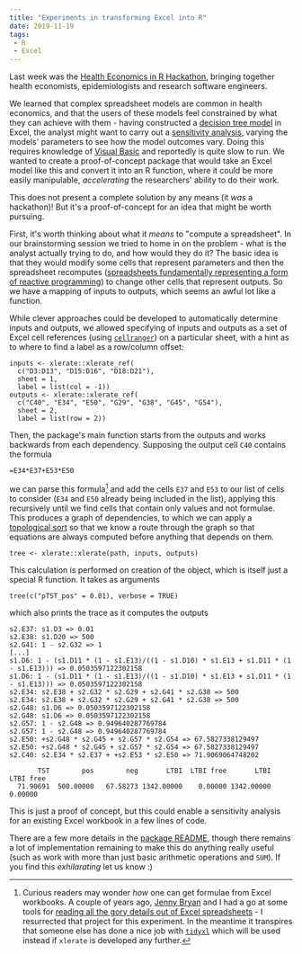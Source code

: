 ```yaml
---
title: "Experiments in transforming Excel into R"
date: 2019-11-19
tags:
 - R
 - Excel
---
```


Last week was the [Health Economics in R Hackathon](https://n8thangreen.wixsite.com/hermes-hack-london), bringing together health economists, epidemiologists and research software engineers.

We learned that complex spreadsheet models are common in health economics, and that the users of these models feel constrained by what they can achieve with them - having constructed a [decision tree model](https://en.wikipedia.org/wiki/Decision_tree) in Excel, the analyst might want to carry out a [sensitivity analysis](https://en.wikipedia.org/wiki/Sensitivity_analysis), varying the models' parameters to see how the model outcomes vary.  Doing this requires knowledge of [Visual Basic](https://en.wikipedia.org/wiki/Visual_Basic_for_Applications) and reportedly is quite slow to run.  We wanted to create a proof-of-concept package that would take an Excel model like this and convert it into an R function, where it could be more easily manipulable, *accelerating* the researchers' ability to do their work.

This does not present a complete solution by any means (it _was_ a hackathon)!  But it's a proof-of-concept for an idea that might be worth pursuing.

First, it's worth thinking about what it *means* to "compute a spreadsheet".  In our brainstorming session we tried to home in on the problem - what is the analyst actually trying to do, and how would they do it?  The basic idea is that they would modify some cells that represent parameters and then the spreadsheet recomputes ([spreadsheets fundamentally representing a form of reactive programming](https://stenci.la/blog/introducing-sheets/)) to change other cells that represent outputs.  So we have a mapping of inputs to outputs, which seems an awful lot like a function.

While clever approaches could be developed to automatically determine inputs and outputs, we allowed specifying of inputs and outputs as a set of Excel cell references (using [`cellranger`](https://github.com/rsheets/cellranger)) on a particular sheet, with a hint as to where to find a label as a row/column offset:

```
inputs <- xlerate::xlerate_ref(
  c("D3:D13", "D15:D16", "D18:D21"),
  sheet = 1,
  label = list(col = -1))
outputs <- xlerate::xlerate_ref(
  c("C40", "E34", "E50", "G29", "G38", "G45", "G54"),
  sheet = 2,
  label = list(row = 2))
```

Then, the package's main function starts from the outputs and works backwards from each dependency.  Supposing the output cell `C40` contains the formula

```
=E34*E37+E53*E50
```

we can parse this formula[^1] and add the cells `E37` and `E53` to our list of cells to consider (`E34` and `E50` already being included in the list), applying this recursively until we find cells that contain only values and not formulae. This produces a graph of dependencies, to which we can apply a [topological sort](https://en.wikipedia.org/wiki/Topological_sorting) so that we know a route through the graph so that equations are always computed before anything that depends on them.

```
tree <- xlerate::xlerate(path, inputs, outputs)
```

This calculation is performed on creation of the object, which is itself just a special R function.  It takes as arguments

```
tree(c("pTST_pos" = 0.01), verbose = TRUE)
```

which also prints the trace as it computes the outputs

```
s2.E37: s1.D3 => 0.01
s2.E38: s1.D20 => 500
s2.G41: 1 - s2.G32 => 1
[...]
s1.D6: 1 - (s1.D11 * (1 - s1.E13)/((1 - s1.D10) * s1.E13 + s1.D11 * (1 - s1.E13))) => 0.0503597122302158
s1.D6: 1 - (s1.D11 * (1 - s1.E13)/((1 - s1.D10) * s1.E13 + s1.D11 * (1 - s1.E13))) => 0.0503597122302158
s2.E34: s2.E38 + s2.G32 * s2.G29 + s2.G41 * s2.G38 => 500
s2.E34: s2.E38 + s2.G32 * s2.G29 + s2.G41 * s2.G38 => 500
s2.G48: s1.D6 => 0.0503597122302158
s2.G48: s1.D6 => 0.0503597122302158
s2.G57: 1 - s2.G48 => 0.949640287769784
s2.G57: 1 - s2.G48 => 0.949640287769784
s2.E50: +s2.G48 * s2.G45 + s2.G57 * s2.G54 => 67.5827338129497
s2.E50: +s2.G48 * s2.G45 + s2.G57 * s2.G54 => 67.5827338129497
s2.C40: s2.E34 * s2.E37 + +s2.E53 * s2.E50 => 71.9069064748202

       TST        pos        neg       LTBI  LTBI free       LTBI  LTBI free
  71.90691  500.00000   67.58273 1342.00000    0.00000 1342.00000    0.00000
```

This is just a proof of concept, but this could enable a sensitivity analysis for an existing Excel workbook in a few lines of code.

There are a few more details in the [package README](https://github.com/HealthEconomicsHackathon/xlerate#xlerate), though there remains a lot of implementation remaining to make this do anything really useful (such as work with more than just basic arithmetic operations and `SUM`). If you find this *exhilarating* let us know :)

[^1]: Curious readers may wonder _how_ one can get formulae from Excel workbooks.  A couple of years ago, [Jenny Bryan](https://jennybryan.org) and I had a go at some tools for [reading all the gory details out of Excel spreadsheets](https://github.com/rsheets/rexcel) - I resurrected that project for this experiment. In the meantime it transpires that someone else has done a nice job with [`tidyxl`](https://nacnudus.github.io/tidyxl/) which will be used instead if `xlerate` is developed any further.
